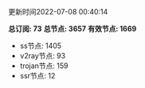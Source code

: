 更新时间2022-07-08 00:40:14

**总订阅: 73**
**总节点: 3657**
**有效节点: 1669**
- ss节点: 1405
- v2ray节点: 93
- trojan节点: 159
- ssr节点: 12
